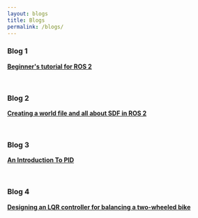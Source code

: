 ```yaml
---
layout: blogs
title: Blogs
permalink: /blogs/
---
```



### Blog 1 

<a href="/Blogs/Beginner's_tutorial_for_ROS2.html" target="_blank"> <b> Beginner's tutorial for ROS 2 </b> </a> 

<br>

### Blog 2

<a href="/Blogs/Creating_a_world_file_and_all_about_SDF_in_ROS 2.html" target="_blank"> <b> Creating a world file and all about SDF in ROS 2 </b> </a> 

<br>

### Blog 3

<a href="/Blogs/An_Introduction_To_PID.html" target="_blank"> <b> An Introduction To PID </b> </a> 

<br>

### Blog 4 

<a href="/Blogs/LQR.pdf" target="_blank"> <b> Designing an LQR controller for balancing a two-wheeled bike </b> </a>

